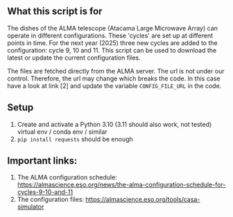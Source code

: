 ## What this script is for
The dishes of the ALMA telescope (Atacama Large Microwave Array) can operate in different configurations. These 'cycles' are set up at different points in time. For the next year (2025) three new cycles are added to the configuration: cycle 9, 10 and 11. This script can be used to download the latest or update the current configuration files.

The files are fetched directly from the ALMA server. The url is not under our control. Therefore, the url may change which breaks the code. In this case have a look at link [2] and update the variable `CONFIG_FILE_URL` in the code.

##  Setup
1. Create and activate a Python 3.10 (3.11 should also work, not tested) virtual env / conda env / similar
2. `pip install requests` should be enough

## Important links:
1. The ALMA configuration schedule: https://almascience.eso.org/news/the-alma-configuration-schedule-for-cycles-9-10-and-11
2. The configuration files: https://almascience.eso.org/tools/casa-simulator
